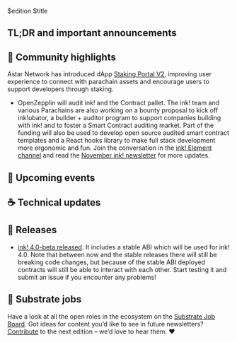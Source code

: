 $edition
$title

## TL;DR and important announcements

## 🔦 Community highlights

Astar Network has introduced dApp [Staking Portal V2](https://medium.com/astar-network/our-dapp-staking-portal-v2-is-live-d4a1eba0563a), improving user experience to connect with parachain assets and encourage users to support developers through staking.  
 
* OpenZepplin will audit ink! and the Contract pallet. The ink! team and various Parachains are also working on a bounty proposal to kick off ink!ubator, a builder + auditor program to support companies building with ink! and to foster a Smart Contract auditing market. Part of the funding will also be used to develop open source audited smart contract templates and a React hooks library to make full stack development more ergonomic and fun. Join the conversation in the [ink! Element channel](https://matrix.to/#/!vvBpQdXROGzuQNhjEN:matrix.parity.io?via=matrix.parity.io) and read the [November ink! newsletter](https://use.ink/monthly-update/2022/11) for more updates.

## 📆 Upcoming events
 
## ☕️ Technical updates

## 👀 Releases

* [ink! 4.0-beta released](https://github.com/paritytech/ink/releases). It includes a stable ABI which will be used for ink! 4.0. Note that between now and the stable releases there will still be breaking code changes, but because of the stable ABI deployed contracts will still be able to interact with each other. Start testing it and submit an issue if you encounter any problems!

## 📰 Substrate jobs

Have a look at all the open roles in the ecosystem on the [Substrate Job Board](https://careers.substrate.io/jobs).
Got ideas for content you’d like to see in future newsletters? [Contribute](https://github.com/substrate-developer-hub/newsletter/pulls) to the next edition – we’d love to hear them. ❤️
